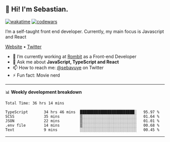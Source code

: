 ## 👋 Hi! I'm Sebastian.

[![wakatime](https://wakatime.com/badge/user/df0036c6-328a-4a39-be9b-e49417ed22a1.svg)](https://wakatime.com/@df0036c6-328a-4a39-be9b-e49417ed22a1)
[![codewars](https://www.codewars.com/users/sebavuye/badges/small)](https://www.codewars.com/users/sebavuye)

I’m a self-taught front end developer. Currently, my main focus is Javascript and React

[Website](https://sebastianvuye.be) • [Twitter](https://twitter.com/sebavuye)

- 🔭 I’m currently working at [Rombit](https://rombit.com/) as a Front-end Developer
- 💬 Ask me about **JavaScript, TypeScript and React**
- 📫 How to reach me: [@sebavuye](https://twitter.com/sebavuye) on Twitter
- ⚡ Fun fact: Movie nerd

-------

📊 **Weekly development breakdown**

<!--START_SECTION:waka-->

```text
Total Time: 36 hrs 14 mins

TypeScript       34 hrs 46 mins  ████████████████████████░   95.97 %
SCSS             35 mins         ▒░░░░░░░░░░░░░░░░░░░░░░░░   01.64 %
JSON             22 mins         ▒░░░░░░░░░░░░░░░░░░░░░░░░   01.01 %
.env file        14 mins         ▒░░░░░░░░░░░░░░░░░░░░░░░░   00.68 %
Text             9 mins          ░░░░░░░░░░░░░░░░░░░░░░░░░   00.45 %
```

<!--END_SECTION:waka-->
-------
